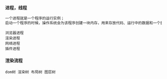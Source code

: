 #### 进程，线程

```typescript
一个进程就是一个程序的运行实例；
启动一个程序的时候，操作系统会为该程序创建一块内存，用来存放代码、运行中的数据和一个执行任务的主线程，我们把这样的一个运行环境叫进程。
```



```
浏览器进程
渲染进程
网络进程
插件进程
```

#### 渲染流程

```
dom树 渲染树 布局树 图层树
```

